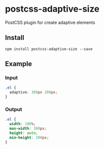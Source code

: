 # postcss-adaptive-size

PostCSS plugin for create adaptive elements

## Install

```
npm install postcss-adaptive-size --save
```

## Example

### Input

```css
.el {
  adaptive: 300px 200px;
}
```

### Output

```css
.el {
  width: 100%;
  max-width: 300px;
  height: auto;
  min-height: 200px;
}
```
